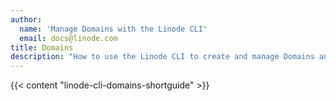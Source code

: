 ```yaml
---
author:
  name: 'Manage Domains with the Linode CLI'
  email: docs@linode.com
title: Domains
description: "How to use the Linode CLI to create and manage Domains and DNS records."
---
```


{{< content "linode-cli-domains-shortguide" >}}
